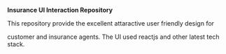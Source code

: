 <b> Insurance UI Interaction Repository </b>

This repository provide the excellent attaractive user friendly design for

customer and insurance agents.  The UI used reactjs and other latest tech stack.